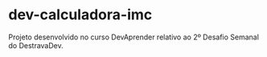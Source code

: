 # dev-calculadora-imc
Projeto desenvolvido no curso DevAprender relativo ao 2º Desafio Semanal do DestravaDev.

